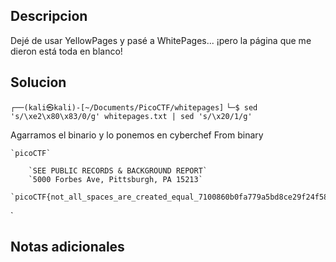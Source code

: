 ## Descripcion 

Dejé de usar YellowPages y pasé a WhitePages... ¡pero la página que me dieron está toda en blanco!
## Solucion


`┌──(kali㉿kali)-[~/Documents/PicoCTF/whitepages]`
`└─$ sed 's/\xe2\x80\x83/0/g' whitepages.txt | sed 's/\x20/1/g'`

Agarramos el binario y lo ponemos en cyberchef
From binary

	`picoCTF`

		`SEE PUBLIC RECORDS & BACKGROUND REPORT`
		`5000 Forbes Ave, Pittsburgh, PA 15213`
		`picoCTF{not_all_spaces_are_created_equal_7100860b0fa779a5bd8ce29f24f586dc}``
`
## Notas adicionales
